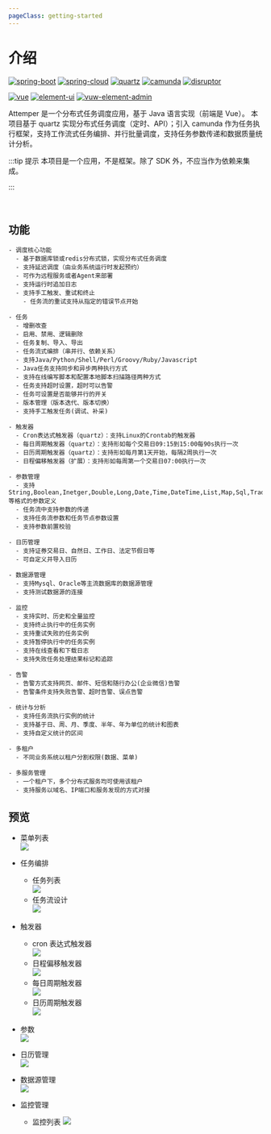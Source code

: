 ```yaml
---
pageClass: getting-started
---
```


# 介绍

[![spring-boot](https://img.shields.io/badge/spring--boot-2.1.5.RELEASE-brightgreen.svg)](https://github.com/spring-projects/spring-boot/releases/tag/v2.1.5.RELEASE)
[![spring-cloud](https://img.shields.io/badge/spring--cloud-Greenwich.SR1-brightgreen.svg)](https://github.com/spring-projects/spring-cloud/wiki/Spring-Cloud-Greenwich-Release-Notes)
[![quartz](https://img.shields.io/badge/quartz-2.3.1+-brightgreen.svg)](https://github.com/quartz-scheduler/quartz/releases/tag/quartz-2.3.1)
[![camunda](https://img.shields.io/badge/camunda-7.11.0-brightgreen.svg)](https://github.com/camunda/camunda-bpm-platform/releases/tag/7.11.0)
[![disruptor](https://img.shields.io/badge/disruptor-3.4.2-brightgreen.svg)](https://github.com/LMAX-Exchange/disruptor/releases/tag/3.4.2)

[![vue](https://img.shields.io/badge/vue-2.6.10-brightgreen.svg)](https://github.com/vuejs/vue)
[![element-ui](https://img.shields.io/badge/element--ui-2.9.1-brightgreen.svg)](https://github.com/ElemeFE/element)
[![vuw-element-admin](https://img.shields.io/badge/vue--element--admin-4.2.1-brightgreen.svg)](https://github.com/PanJiaChen/vue-element-admin/releases/tag/4.2.1)

<!--
[![Build Status](https://travis-ci.org/PanJiaChen/vue-element-admin.svg?branch=master)](https://travis-ci.org/PanJiaChen/vue-element-admin)
[![license](https://img.shields.io/github/license/mashape/apistatus.svg)](https://github.com/PanJiaChen/vue-element-admin/blob/master/LICENSE)
[![GitHub release](https://img.shields.io/github/release/PanJiaChen/vue-element-admin.svg)](https://github.com/PanJiaChen/vue-element-admin/releases)
[![donate](https://img.shields.io/badge/%24-donate-ff69b4.svg)](https://panjiachen.gitee.io/vue-element-admin-site/zh/donate)
[![GitHub stars](https://img.shields.io/github/stars/PanJiaChen/vue-element-admin.svg?style=social&label=Stars)](https://github.com/PanJiaChen/vue-element-admin)
-->

Attemper 是一个分布式任务调度应用，基于 Java 语言实现（前端是 Vue）。
本项目基于 quartz 实现分布式任务调度（定时、API）；引入 camunda 作为任务执行框架，支持工作流式任务编排、并行批量调度，支持任务参数传递和数据质量统计分析。

:::tip 提示
本项目是一个应用，不是框架。除了 SDK 外，不应当作为依赖来集成。

:::

<!--
- 集成方案: [vue-element-admin](https://github.com/PanJiaChen/vue-element-admin)
- 基础模板: [vue-admin-template](https://github.com/PanJiaChen/vue-admin-template)
- 桌面终端: [electron-vue-admin](https://github.com/PanJiaChen/electron-vue-admin)
- Typescript 版: [vue-typescript-admin-template](https://github.com/Armour/vue-typescript-admin-template) (鸣谢: [@Armour](https://github.com/Armour))
-->

<br/>

## 功能

```
- 调度核心功能
  - 基于数据库锁或redis分布式锁，实现分布式任务调度
  - 支持延迟调度（由业务系统运行时发起预约）
  - 可作为远程服务或者Agent来部署
  - 支持运行时追加日志
  - 支持手工触发、重试和终止
    - 任务流的重试支持从指定的错误节点开始

- 任务
  - 增删改查
  - 启用、禁用、逻辑删除
  - 任务复制、导入、导出
  - 任务流式编排（串并行、依赖关系）
  - 支持Java/Python/Shell/Perl/Groovy/Ruby/Javascript
  - Java任务支持同步和异步两种执行方式
  - 支持在线编写脚本和配置本地脚本扫描路径两种方式
  - 任务支持超时设置，超时可以告警
  - 任务可设置是否能够并行的开关
  - 版本管理（版本迭代、版本切换）
  - 支持手工触发任务(调试、补采)

- 触发器
  - Cron表达式触发器（quartz）：支持Linux的Crontab的触发器
  - 每日周期触发器（quartz）：支持形如每个交易日09:15到15:00每90s执行一次
  - 日历周期触发器（quartz）：支持形如每月第1天开始，每隔2周执行一次
  - 日程偏移触发器（扩展）：支持形如每周第一个交易日07:00执行一次

- 参数管理
  - 支持String,Boolean,Inetger,Double,Long,Date,Time,DateTime,List,Map,Sql,TradeDate等格式的参数定义
  - 任务流中支持参数的传递
  - 支持任务流参数和任务节点参数设置
  - 支持参数前置校验

- 日历管理
  - 支持证券交易日、自然日、工作日、法定节假日等
  - 可自定义并导入日历

- 数据源管理
  - 支持Mysql、Oracle等主流数据库的数据源管理
  - 支持测试数据源的连接

- 监控
  - 支持实时、历史和全量监控
  - 支持终止执行中的任务实例
  - 支持重试失败的任务实例
  - 支持暂停执行中的任务实例
  - 支持在线查看和下载日志
  - 支持失败任务处理结果标记和追踪

- 告警
  - 告警方式支持网页、邮件、短信和随行办公(企业微信)告警
  - 告警条件支持失败告警、超时告警、误点告警

- 统计与分析
  - 支持任务流执行实例的统计
  - 支持基于日、周、月、季度、半年、年为单位的统计和图表
  - 支持自定义统计的区间

- 多租户
  - 不同业务系统以租户分割权限(数据、菜单)

- 多服务管理
  - 一个租户下，多个分布式服务均可使用该租户
  - 支持服务以域名、IP端口和服务发现的方式对接
```

## 预览

- 菜单列表<br>
  ![](./assets/menu.png)

- 任务编排<br>

  - 任务列表<br>
    ![](./assets/job.png)
  - 任务流设计<br>
    ![](./assets/flow.png)

- 触发器<br>

  - cron 表达式触发器<br>
    ![](./assets/trigger-cron.png)
  - 日程偏移触发器<br>
    ![](./assets/trigger-calendar_offset.png)
  - 每日周期触发器<br>
    ![](./assets/trigger-daily_time_interval.png)
  - 日历周期触发器<br>
    ![](./assets/trigger-calendar_interval.png)

- 参数<br>
  ![](./assets/arg.png)
- 日历管理<br>
  ![](./assets/calendar.png)

- 数据源管理<br>
  ![](./assets/datasource.png)

- 监控管理<br>
  - 监控列表
    ![](./assets/monitor.png)
